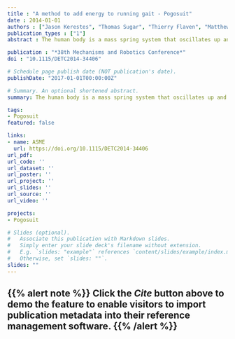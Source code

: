 ```yaml
---
title : "A method to add energy to running gait - Pogosuit"
date : 2014-01-01
authors : ["Jason Kerestes", "Thomas Sugar", "Thierry Flaven", "Matthew Holgate", "admin"]
publication_types : ["1"]
abstract : The human body is a mass spring system that oscillates up and down while running. We add energy to the running gait by oscillating a secondary mass in phase with the motion. A phase oscillator adds a bounded amount of energy to the limit cycle to make it easier to run. In an anti-phase oscillator, energy in the gait cycle is reduced and it is harder to run.

publication : "*38th Mechanisms and Robotics Conference*"
doi : "10.1115/DETC2014-34406"

# Schedule page publish date (NOT publication's date).
publishDate: "2017-01-01T00:00:00Z"

# Summary. An optional shortened abstract.
summary: The human body is a mass spring system that oscillates up and down while running. We add energy to the running gait by oscillating a secondary mass in phase with the motion. A phase oscillator adds a bounded amount of energy to the limit cycle to make it easier to run. In an anti-phase oscillator, energy in the gait cycle is reduced and it is harder to run.

tags:
- Pogosuit
featured: false

links:
- name: ASME
  url: https://doi.org/10.1115/DETC2014-34406
url_pdf:
url_code: ''
url_dataset: ''
url_poster: ''
url_project: ''
url_slides: ''
url_source: ''
url_video: ''

projects:
- Pogosuit

# Slides (optional).
#   Associate this publication with Markdown slides.
#   Simply enter your slide deck's filename without extension.
#   E.g. `slides: "example"` references `content/slides/example/index.md`.
#   Otherwise, set `slides: ""`.
slides: ""
---
```


{{% alert note %}}
Click the *Cite* button above to demo the feature to enable visitors to import publication metadata into their reference management software.
{{% /alert %}}
---
